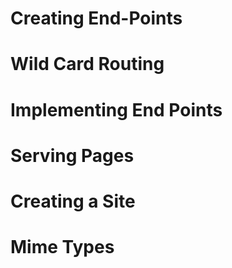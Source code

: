 # Creating End-Points

# Wild Card Routing

# Implementing End Points

# Serving Pages

# Creating a Site

# Mime Types

